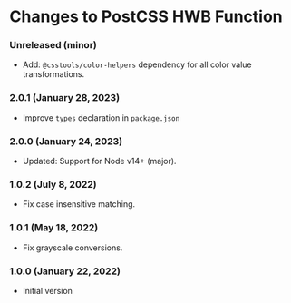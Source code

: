 # Changes to PostCSS HWB Function

### Unreleased (minor)

- Add: `@csstools/color-helpers` dependency for all color value transformations.

### 2.0.1 (January 28, 2023)

- Improve `types` declaration in `package.json`

### 2.0.0 (January 24, 2023)

- Updated: Support for Node v14+ (major).

### 1.0.2 (July 8, 2022)

- Fix case insensitive matching.

### 1.0.1 (May 18, 2022)

- Fix grayscale conversions.

### 1.0.0 (January 22, 2022)

- Initial version
